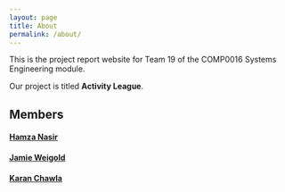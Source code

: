```yaml
---
layout: page
title: About
permalink: /about/
---
```


This is the project report website for Team 19 of the COMP0016 Systems Engineering module.

Our project is titled **Activity League**.

## Members

#### [Hamza Nasir](mailto:hamza.nasir@ucl.ac.uk)

#### [Jamie Weigold](mailto:jamie.weigold.19@ucl.ac.uk)

#### [Karan Chawla](https://karanchawla.me)